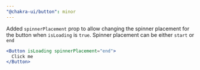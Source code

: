 ```yaml
---
"@chakra-ui/button": minor
---
```


Added `spinnerPlacement` prop to allow changing the spinner placement for the
button when `isLoading` is `true`. Spinner placement can be either `start` or
`end`

```jsx live=false
<Button isLoading spinnerPlacement="end">
  Click me
</Button>
```
